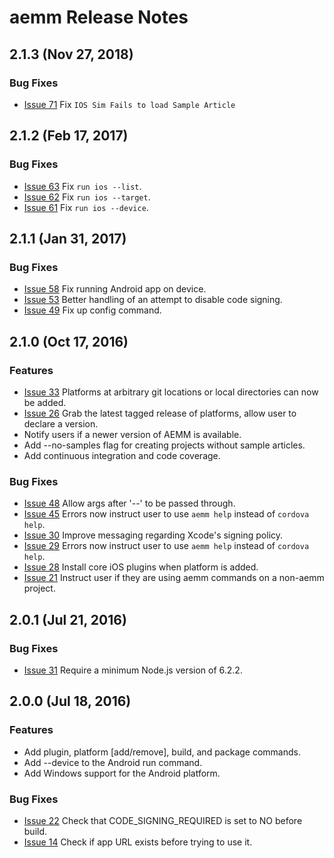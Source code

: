 <!--
#
# Licensed to the Apache Software Foundation (ASF) under one
# or more contributor license agreements.  See the NOTICE file
# distributed with this work for additional information
# regarding copyright ownership.  The ASF licenses this file
# to you under the Apache License, Version 2.0 (the
# "License"); you may not use this file except in compliance
# with the License.  You may obtain a copy of the License at
#
# http://www.apache.org/licenses/LICENSE-2.0
#
# Unless required by applicable law or agreed to in writing,
# software distributed under the License is distributed on an
# "AS IS" BASIS, WITHOUT WARRANTIES OR CONDITIONS OF ANY
#  KIND, either express or implied.  See the License for the
# specific language governing permissions and limitations
# under the License.
#
-->
# aemm Release Notes

## 2.1.3 (Nov 27, 2018)

### Bug Fixes
* [Issue 71](https://github.com/adobe-marketing-cloud-mobile/aemmobile/issues/71) Fix `IOS Sim Fails to load Sample Article `

## 2.1.2 (Feb 17, 2017)

### Bug Fixes
* [Issue 63](https://github.com/adobe-marketing-cloud-mobile/aemmobile/issues/63) Fix `run ios --list`.
* [Issue 62](https://github.com/adobe-marketing-cloud-mobile/aemmobile/issues/62) Fix `run ios --target`.
* [Issue 61](https://github.com/adobe-marketing-cloud-mobile/aemmobile/issues/61) Fix `run ios --device`.

## 2.1.1 (Jan 31, 2017)

### Bug Fixes
* [Issue 58](https://github.com/adobe-marketing-cloud-mobile/aemmobile/issues/58) Fix running Android app on device.
* [Issue 53](https://github.com/adobe-marketing-cloud-mobile/aemmobile/issues/53) Better handling of an attempt to disable code signing.
* [Issue 49](https://github.com/adobe-marketing-cloud-mobile/aemmobile/issues/49) Fix up config command.

## 2.1.0 (Oct 17, 2016)

### Features
* [Issue 33](https://github.com/adobe-marketing-cloud-mobile/aemmobile/issues/33) Platforms at arbitrary git locations or local directories can now be added.
* [Issue 26](https://github.com/adobe-marketing-cloud-mobile/aemmobile/issues/26) Grab the latest tagged release of platforms, allow user to declare a version.
* Notify users if a newer version of AEMM is available.
* Add --no-samples flag for creating projects without sample articles.
* Add continuous integration and code coverage.

### Bug Fixes
* [Issue 48](https://github.com/adobe-marketing-cloud-mobile/aemmobile/issues/48) Allow args after '--' to be passed through.
* [Issue 45](https://github.com/adobe-marketing-cloud-mobile/aemmobile/issues/45) Errors now instruct user to use `aemm help` instead of `cordova help`.
* [Issue 30](https://github.com/adobe-marketing-cloud-mobile/aemmobile/issues/30) Improve messaging regarding Xcode's signing policy.
* [Issue 29](https://github.com/adobe-marketing-cloud-mobile/aemmobile/issues/29) Errors now instruct user to use `aemm help` instead of `cordova help`.
* [Issue 28](https://github.com/adobe-marketing-cloud-mobile/aemmobile/issues/28) Install core iOS plugins when platform is added.
* [Issue 21](https://github.com/adobe-marketing-cloud-mobile/aemmobile/issues/21) Instruct user if they are using aemm commands on a non-aemm project.

## 2.0.1 (Jul 21, 2016)

### Bug Fixes
* [Issue 31](https://github.com/adobe-marketing-cloud-mobile/aemmobile/issues/31) Require a minimum Node.js version of 6.2.2.

## 2.0.0 (Jul 18, 2016)

### Features
* Add plugin, platform [add/remove], build, and package commands.
* Add --device to the Android run command.
* Add Windows support for the Android platform.

### Bug Fixes
* [Issue 22](https://github.com/adobe-marketing-cloud-mobile/aemmobile/issues/22) Check that CODE_SIGNING_REQUIRED is set to NO before build.
* [Issue 14](https://github.com/adobe-marketing-cloud-mobile/aemmobile/issues/14) Check if app URL exists before trying to use it.
